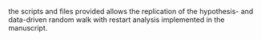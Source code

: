 the scripts and files provided allows the replication of the hypothesis- and data-driven random walk with restart analysis implemented in the manuscript.

